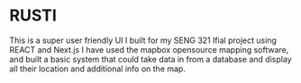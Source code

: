 # RUSTI
This is a super user friendly UI I built for 
my SENG 321 lfial project using REACT and Next.js
I have used the mapbox opensource mapping software, and built a basic system that could take data in from a database and display all
their location and additional info on the map. 

